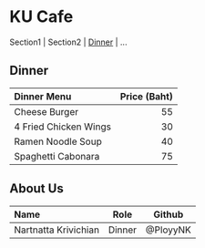 # KU Cafe

Section1 | Section2 | [Dinner](#Dinner) | ...

## Dinner
| Dinner Menu               | Price (Baht) |
|:-------------------------|----------:|
| Cheese Burger            | 55 |
| 4 Fried Chicken Wings    | 30 |
| Ramen Noodle Soup        | 40 |
| Spaghetti Cabonara       | 75 |


## About Us

| Name      | Role      | Github          |
|:----------|-----------|-----------------|
| Nartnatta Krivichian | Dinner | @PloyyNK |

